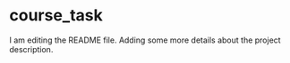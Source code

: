 # course_task
I am editing the README file. Adding some more details about the project description.
